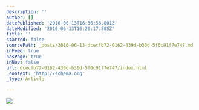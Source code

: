 ```yaml
---
description: ''
author: []
datePublished: '2016-06-13T16:36:56.801Z'
dateModified: '2016-06-13T16:26:17.805Z'
title: ''
starred: false
sourcePath: _posts/2016-06-13-dcecfb72-0162-439d-b30d-5f0c91f7e747.md
inFeed: true
hasPage: true
inNav: false
url: dcecfb72-0162-439d-b30d-5f0c91f7e747/index.html
_context: 'http://schema.org'
_type: Article

---
```

![](https://the-grid-user-content.s3-us-west-2.amazonaws.com/f3419001-dd81-4e02-9bba-312588f324b4.jpg)